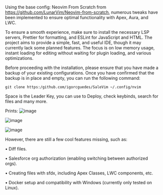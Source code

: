 

Using the base config: Neovim From Scratch from https://github.com/LunarVim/Neovim-from-scratch, numerous tweaks have been implemented to ensure optimal functionality with Apex, Aura, and LWC.

To ensure a smooth experience, make sure to install the necessary LSP servers, Prettier for formatting, and ESLint for JavaScript and HTML. The project aims to provide a simple, fast, and useful IDE, though it may currently lack some planned features. The focus is on low memory usage, instant loading for editing without waiting for plugin loading, and various optimizations.

Before proceeding with the installation, please ensure that you have made a backup of your existing configurations. Once you have confirmed that the backup is in place and empty, you can run the following command:

    git clone https:/github.com/igorcguedes/SaleVim ~/.config/nvim
    
Space is the Leader Key, you can use to Deploy, check keybinds, search for files and many more.
    
Prints:
![image](https://github.com/igorcguedes/SaleVim/assets/48987652/1fff4282-8969-43f3-9866-38af62fa4bfd)

![image](https://github.com/igorcguedes/SaleVim/assets/48987652/c2ab54cd-5613-4a86-afcb-51656fee9d29)

![image](https://github.com/igorcguedes/SaleVim/assets/48987652/23b3b5cb-573c-4ea8-92ff-c7f882032e79)

However, there are still a few cool features missing, such as:
 
 • Diff files.
 
 • Salesforce org authorization (enabling switching between authorized orgs).
 
 • Creating files with sfdx, including Apex Classes, LWC components, etc.
 
 • Docker setup and compatibility with Windows (currently only tested on Linux).
